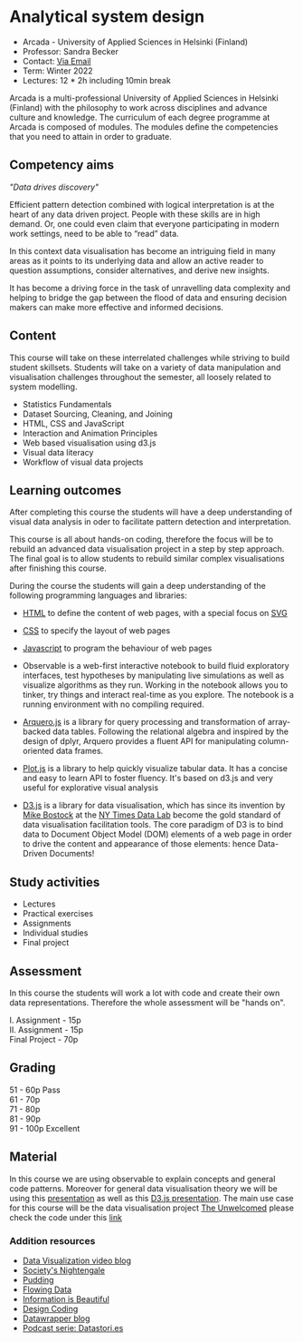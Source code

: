 # Analytical system design

- Arcada - University of Applied Sciences in Helsinki (Finland)
- Professor: Sandra Becker 
- Contact: [Via Email](mailto:sandra.becker1982@gmail.com)
- Term: Winter 2022
- Lectures: 12 * 2h including 10min break 

Arcada is a multi-professional University of Applied Sciences in Helsinki (Finland) with the philosophy to work across disciplines and advance culture and knowledge. The curriculum of each degree programme at Arcada is composed of modules. The modules define the competencies that you need to attain in order to graduate.

## Competency aims

*"Data drives discovery"*

Efficient pattern detection combined with logical interpretation is at the heart of any data driven project. People with these skills are in high demand. Or, one could even claim that everyone participating in modern work settings, need to be able to “read” data.

In this context data visualisation has become an intriguing field in many areas as it points to its underlying data and allow an active reader to question assumptions, consider alternatives, and derive new insights. 

It has become a driving force in the task of unravelling data complexity and helping to bridge the gap between the flood of data and ensuring decision makers can make more effective and informed decisions. 

## Content

This course will take on these interrelated challenges while striving to build student skillsets. Students will take on a variety of data manipulation and visualisation challenges throughout the semester, all loosely related to system modelling.

- Statistics Fundamentals
- Dataset Sourcing, Cleaning, and Joining
- HTML, CSS and JavaScript
- Interaction and Animation Principles 
- Web based visualisation using d3.js
- Visual data literacy 
- Workflow of visual data projects 

## Learning outcomes

After completing this course the students will have a deep understanding of visual data analysis in oder to facilitate pattern detection and interpretation. 

This course is all about hands-on coding, therefore the focus will be to rebuild an advanced data visualisation project in a step by step approach. The final goal is to allow students to rebuild similar complex visualisations after finishing this course. 

During the course the students will gain a deep understanding of the following programming languages and libraries: 

- [HTML](https://developer.mozilla.org/en-US/docs/Web/HTML?retiredLocale=pt-PT) to define the content of web pages, with a special focus on [SVG](https://developer.mozilla.org/en-US/docs/Web/SVG/Element/svgs)
  
- [CSS](https://developer.mozilla.org/en-US/docs/Web/CSS) to specify the layout of web pages
  
- [Javascript](https://developer.mozilla.org/en-US/docs/Web/JavaScript) to program the behaviour of web pages

- Observable is a web-first interactive notebook to build fluid exploratory interfaces, test hypotheses by manipulating live simulations as well as visualize algorithms as they run. Working in the notebook allows you to tinker, try things and interact real-time as you explore. The notebook is a running environment with no compiling required.

- [Arquero.js](https://uwdata.github.io/arquero/) is a library for query processing and transformation of array-backed data tables. Following the relational algebra and inspired by the design of dplyr, Arquero provides a fluent API for manipulating column-oriented data frames.

- [Plot.js](https://github.com/observablehq/plot) is a library to help quickly visualize tabular data. It has a concise and easy to learn API to foster fluency. It's based on d3.js and very useful for explorative visual analysis

- [D3.js](https://d3js.org/) is a library for data visualisation, which has since its invention by [Mike Bostock](https://en.wikipedia.org/wiki/Mike_Bostock) at the [NY Times Data Lab](https://rd.nytimes.com) become the gold standard of data visualisation facilitation tools. The core paradigm of D3 is to bind data to Document Object Model (DOM) elements of a web page in order to drive the content and appearance of those elements: hence Data-Driven Documents!

## Study activities

- Lectures 
- Practical exercises 
- Assignments
- Individual studies
- Final project  

## Assessment 

In this course the students will work a lot with code and create their own data representations. Therefore the whole assessment will be "hands on".  

I. Assignment - 15p  
II. Assignment - 15p  
Final Project - 70p    

## Grading 

51 - 60p  Pass        
61 - 70p       
71 - 80p       
81 - 90p     
91 - 100p Excellent 

## Material  

In this course we are using observable to explain concepts and general code patterns. Moreover for general data visualisation theory we will be using this [presentation](https://slides.com/sandraviz/data-visualization) as well as this [D3.js presentation](https://slides.com/sandraviz/d3-js). The main use case for this course will be the data visualisation project [The Unwelcomed](https://www.alhadaqa.com/wp-content/uploads/2019/11/the_unwelcomed_v2.html) please check the code under this [link](https://github.com/sandravizz/Analytical-System-Design-D3.js/tree/main/The%20unwelcomed)

### Addition resources 

- [Data Visualization video blog](https://www.youtube.com/playlist?list=PL53pYdoYDFiv2PFCiuXR53PZj9bZrZpyp)
- [Society's Nightengale](https://medium.com/nightingale)
- [Pudding](https://pudding.cool)
- [Flowing Data](https://flowingdata.com)
- [Information is Beautiful](https://informationisbeautiful.net)
- [Design Coding](http://www.designcoding.net)
- [Datawrapper blog](https://blog.datawrapper.de/)
- [Podcast serie: Datastori.es](https://datastori.es)
